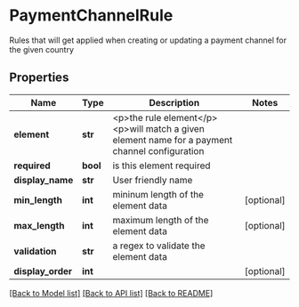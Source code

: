 # PaymentChannelRule

Rules that will get applied when creating or updating a payment channel for the given country
## Properties
Name | Type | Description | Notes
------------ | ------------- | ------------- | -------------
**element** | **str** | &lt;p&gt;the rule element&lt;/p&gt; &lt;p&gt;will match a given element name for a payment channel configuration  | 
**required** | **bool** | is this element required | 
**display_name** | **str** | User friendly name | 
**min_length** | **int** | mininum length of the element data | [optional] 
**max_length** | **int** | maximum length of the element data | [optional] 
**validation** | **str** | a regex to validate the element data | 
**display_order** | **int** |  | [optional] 

[[Back to Model list]](../README.md#documentation-for-models) [[Back to API list]](../README.md#documentation-for-api-endpoints) [[Back to README]](../README.md)


